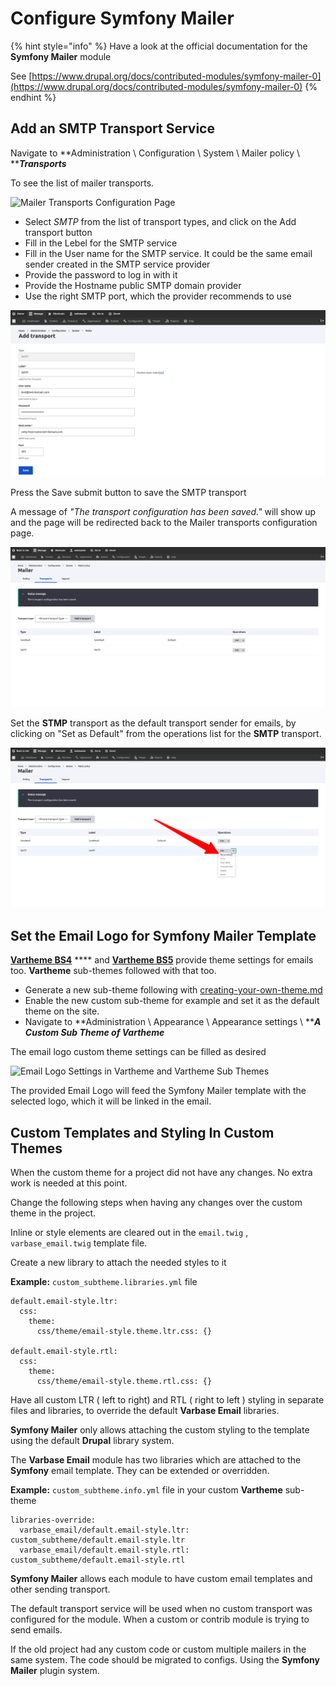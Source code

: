 # Configure Symfony Mailer

{% hint style="info" %}
Have a look at the official documentation for the **Symfony Mailer** module

See [https://www.drupal.org/docs/contributed-modules/symfony-mailer-0](https://www.drupal.org/docs/contributed-modules/symfony-mailer-0)
{% endhint %}

## Add an SMTP Transport Service

Navigate to **Administration \ Configuration \ System \ Mailer policy \ **_**Transports**_

To see the list of mailer transports.

![Mailer Transports Configuration Page](<../../../.gitbook/assets/Symfony Mailer - alpah7 \_ varbase90x4.png>)

* Select _SMTP_ from the list of transport types, and click on the Add transport button
* Fill in the Lebel for the SMTP service
* Fill in the User name for the  SMTP service. It could be the same email sender created in the SMTP service provider
* Provide the password to log in with it
* Provide the Hostname public SMTP domain provider
* Use the right SMTP port, which the provider recommends to use

![Example Add SMTP Transport](../../../.gitbook/assets/Add-transport-varbase90x1.png)

Press the Save submit button to save the SMTP transport

A message of _"The transport configuration has been saved."_ will show up and the page will be redirected back to the Mailer transports configuration page.

![The Transport Configuration Has Been Saved](<../../../.gitbook/assets/The Transport Configuration Has Been Saved.png>)

Set the **STMP** transport as the default transport sender for emails, by clicking on "Set as Default" from the operations list for the **SMTP** transport.

![Set a Transport as Default](<../../../.gitbook/assets/Set a Transport as Default.png>)

## Set the Email Logo for Symfony Mailer Template

&#x20;[**Vartheme BS4**](https://www.drupal.org/project/vartheme\_bs4) **** and [**Vartheme BS5**](https://www.drupal.org/project/vartheme\_bs5) provide theme settings for emails too. **Vartheme** sub-themes followed with that too.

* Generate a new sub-theme following with [creating-your-own-theme.md](../../theme-development-with-varbase/creating-your-own-theme.md "mention")
* Enable the new custom sub-theme for example and set it as the default theme on the site.
* Navigate to **Administration \ Appearance \ Appearance settings \ **_**A Custom Sub Theme of Vartheme**_

The email logo custom theme settings can be filled as desired

![Email Logo Settings in Vartheme and Vartheme Sub Themes](<../../../.gitbook/assets/Email Logo - Vartheme (Bootstrap 4 - SASS) \_ varbase90x1.png>)

The provided Email Logo will feed the Symfony Mailer template with the selected logo, which it will be linked in the email.

## Custom Templates and Styling In Custom Themes

When the custom theme for a project did not have any changes. No extra work is needed at this point.

Change the following steps when having any changes over the custom theme in the project.

Inline or style elements are cleared out in the `email.twig` , `varbase_email.twig` template file.

Create a new library to attach the needed styles to it

**Example:** `custom_subtheme.libraries.yml` file

```
default.email-style.ltr:
  css:
    theme:
      css/theme/email-style.theme.ltr.css: {}

default.email-style.rtl:
  css:
    theme:
      css/theme/email-style.theme.rtl.css: {}

```

Have all custom LTR ( left to right) and RTL ( right to left ) styling in separate files and libraries, to override the default **Varbase Email** libraries.

**Symfony Mailer** only allows attaching the custom styling to the template using the default **Drupal** library system.

The **Varbase Email** module has two libraries which are attached to the **Symfony** email template. They can be extended or overridden.

**Example:** `custom_subtheme.info.yml` file in your custom **Vartheme** sub-theme

```
libraries-override:
  varbase_email/default.email-style.ltr: custom_subtheme/default.email-style.ltr
  varbase_email/default.email-style.rtl: custom_subtheme/default.email-style.rtl
```

**Symfony Mailer** allows each module to have custom email templates and other sending transport.

The default transport service will be used when no custom transport was configured for the module. When a custom or contrib module is trying to send emails.

If the old project had any custom code or custom multiple mailers in the same system. The code should be migrated to configs. Using the **Symfony Mailer** plugin system.
